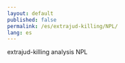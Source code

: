 ```yaml
---
layout: default
published: false
permalink: /es/extrajud-killing/NPL/
lang: es
---
```


extrajud-killing analysis NPL
